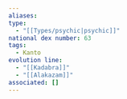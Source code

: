 ```yaml
---
aliases: 
type:
  - "[[Types/psychic|psychic]]"
national dex number: 63
tags:
  - Kanto
evolution line:
  - "[[Kadabra]]"
  - "[[Alakazam]]"
associated: []
---
```

